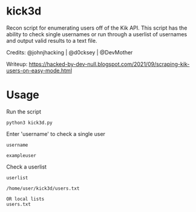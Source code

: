 # kick3d
Recon script for enumerating users off of the Kik API. This script has the ability to check single usernames or run through a userlist of usernames and output valid results to a text file.

Credits: @johnjhacking | @d0cksey | @DevMother

Writeup: https://hacked-by-dev-null.blogspot.com/2021/09/scraping-kik-users-on-easy-mode.html

# Usage
Run the script
```
python3 kick3d.py
```
Enter 'username' to check a single user
```
username

exampleuser
```
Check a userlist
```
userlist

/home/user/kick3d/users.txt

OR local lists
users.txt
```
